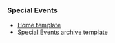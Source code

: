  ### Special Events

 - [Home template](/templates/template-home.html)
 - [Special Events archive template](/templates/template-archive.html)